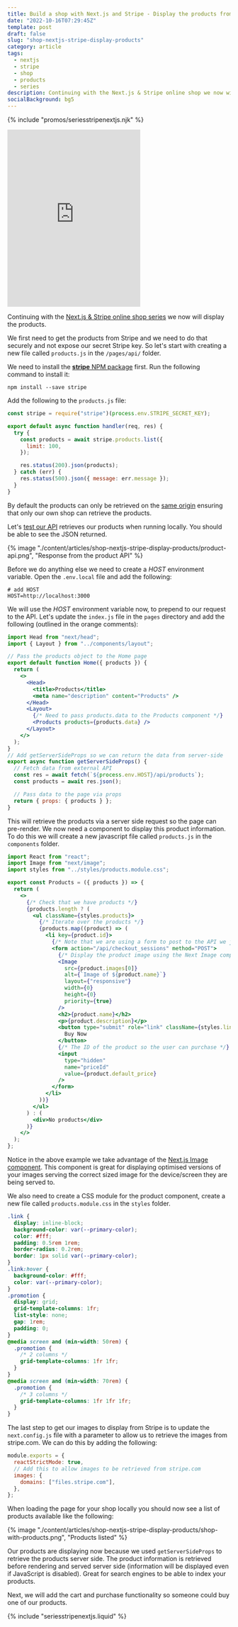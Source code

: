 ```yaml
---
title: Build a shop with Next.js and Stripe - Display the products from Stripe
date: "2022-10-16T07:29:45Z"
template: post
draft: false
slug: "shop-nextjs-stripe-display-products"
category: article
tags:
  - nextjs
  - stripe
  - shop
  - products
  - series
description: Continuing with the Next.js & Stripe online shop we now will display the products from Stripe.
socialBackground: bg5
---
```


{% include "promos/seriesstripenextjs.njk" %}

<iframe class="video" loading="lazy" height="400" src="https://www.youtube.com/embed/OiHx3Zouj_w" title="YouTube video player" frameborder="0" allow="accelerometer; autoplay; clipboard-write; encrypted-media; gyroscope; picture-in-picture" allowfullscreen></iframe>

Continuing with the [Next.js & Stripe online shop series](https://andrewford.co.nz/articles/shop-nextjs-stripe-introduction/) we now will display the products.

We first need to get the products from Stripe and we need to do that securely and not expose our secret Stripe key.
So let's start with creating a new file called `products.js` in the `/pages/api/` folder.

We need to install the [**stripe** NPM package](https://www.npmjs.com/package/stripe) first. Run the following command to install it:

```shell
npm install --save stripe
```

Add the following to the `products.js` file:

```js
const stripe = require("stripe")(process.env.STRIPE_SECRET_KEY);

export default async function handler(req, res) {
  try {
    const products = await stripe.products.list({
      limit: 100,
    });

    res.status(200).json(products);
  } catch (err) {
    res.status(500).json({ message: err.message });
  }
}
```

By default the products can only be retrieved on the [same origin](https://nextjs.org/docs/api-routes/introduction#caveats) ensuring that only our own shop can retrieve the products.

Let's [test our API](http://localhost:3000/api/products) retrieves our products when running locally. You should be able to see the JSON returned.

{% image "./content/articles/shop-nextjs-stripe-display-products/product-api.png", "Response from the product API" %}

Before we do anything else we need to create a _HOST_ environment variable. Open the `.env.local` file and add the following:

```shell
# add HOST
HOST=http://localhost:3000
```

We will use the _HOST_ environment variable now, to prepend to our request to the API. Let's update the `index.js` file in the `pages` directory and add the following (outlined in the orange comments):

```jsx
import Head from "next/head";
import { Layout } from "../components/layout";

// Pass the products object to the Home page
export default function Home({ products }) {
  return (
    <>
      <Head>
        <title>Products</title>
        <meta name="description" content="Products" />
      </Head>
      <Layout>
        {/* Need to pass products.data to the Products component */}
        <Products products={products.data} />
      </Layout>
    </>
  );
}
// Add getServerSideProps so we can return the data from server-side
export async function getServerSideProps() {
  // Fetch data from external API
  const res = await fetch(`${process.env.HOST}/api/products`);
  const products = await res.json();

  // Pass data to the page via props
  return { props: { products } };
}
```

This will retrieve the products via a server side request so the page can pre-render. We now need a component to display this product information. To do this we will create a new javascript file called `products.js` in the `components` folder.

```jsx
import React from "react";
import Image from "next/image";
import styles from "../styles/products.module.css";

export const Products = ({ products }) => {
  return (
    <>
      {/* Check that we have products */}
      {products.length ? (
        <ul className={styles.products}>
          {/* Iterate over the products */}
          {products.map((product) => (
            <li key={product.id}>
              {/* Note that we are using a form to post to the API we just created */}
              <form action="/api/checkout_sessions" method="POST">
                {/* Display the product image using the Next Image component */}
                <Image
                  src={product.images[0]}
                  alt={`Image of ${product.name}`}
                  layout={"responsive"}
                  width={0}
                  height={0}
                  priority={true}
                />
                <h2>{product.name}</h2>
                <p>{product.description}</p>
                <button type="submit" role="link" className={styles.link}>
                  Buy Now
                </button>
                {/* The ID of the product so the user can purchase */}
                <input
                  type="hidden"
                  name="priceId"
                  value={product.default_price}
                />
              </form>
            </li>
          ))}
        </ul>
      ) : (
        <div>No products</div>
      )}
    </>
  );
};
```

Notice in the above example we take advantage of the [Next.js Image component](https://nextjs.org/docs/api-reference/next/image). This component is great for displaying optimised versions of your images serving the correct sized image for the device/screen they are being served to.

We also need to create a CSS module for the product component, create a new file called `products.module.css` in the `styles` folder.

```css
.link {
  display: inline-block;
  background-color: var(--primary-color);
  color: #fff;
  padding: 0.5rem 1rem;
  border-radius: 0.2rem;
  border: 1px solid var(--primary-color);
}
.link:hover {
  background-color: #fff;
  color: var(--primary-color);
}
.promotion {
  display: grid;
  grid-template-columns: 1fr;
  list-style: none;
  gap: 1rem;
  padding: 0;
}
@media screen and (min-width: 50rem) {
  .promotion {
    /* 2 columns */
    grid-template-columns: 1fr 1fr;
  }
}
@media screen and (min-width: 70rem) {
  .promotion {
    /* 3 columns */
    grid-template-columns: 1fr 1fr 1fr;
  }
}
```

The last step to get our images to display from Stripe is to update the `next.config.js` file with a parameter to allow us to retrieve the images from stripe.com. We can do this by adding the following:

```js
module.exports = {
  reactStrictMode: true,
  // Add this to allow images to be retrieved from stripe.com
  images: {
    domains: ["files.stripe.com"],
  },
};
```

When loading the page for your shop locally you should now see a list of products available like the following:

{% image "./content/articles/shop-nextjs-stripe-display-products/shop-with-products.png", "Products listed" %}

Our products are displaying now because we used `getServerSideProps` to retrieve the products server side. The product information is retrieved before rendering and served server side (information will be displayed even if JavaScript is disabled). Great for search engines to be able to index your products.

Next, we will add the cart and purchase functionality so someone could buy one of our products.

{% include "seriesstripenextjs.liquid" %}
